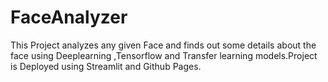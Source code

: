 # FaceAnalyzer
This Project analyzes any given Face and finds out some details about the face using Deeplearning ,Tensorflow and Transfer learning models.Project is Deployed using Streamlit and Github Pages.
